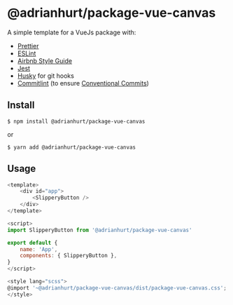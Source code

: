 # @adrianhurt/package-vue-canvas

A simple template for a VueJs package with:

-   [Prettier](https://prettier.io)
-   [ESLint](https://eslint.org)
-   [Airbnb Style Guide](https://github.com/airbnb/javascript/tree/master/packages/eslint-config-airbnb)
-   [Jest](https://jestjs.io)
-   [Husky](https://github.com/typicode/husky) for git hooks
-   [Commitlint](https://commitlint.js.org) (to ensure [Conventional Commits](https://www.conventionalcommits.org))

## Install

```
$ npm install @adrianhurt/package-vue-canvas
```

or

```
$ yarn add @adrianhurt/package-vue-canvas
```

## Usage

```js
<template>
    <div id="app">
        <SlipperyButton />
    </div>
</template>

<script>
import SlipperyButton from '@adrianhurt/package-vue-canvas'

export default {
    name: 'App',
    components: { SlipperyButton },
}
</script>

<style lang="scss">
@import '~@adrianhurt/package-vue-canvas/dist/package-vue-canvas.css';
</style>
```